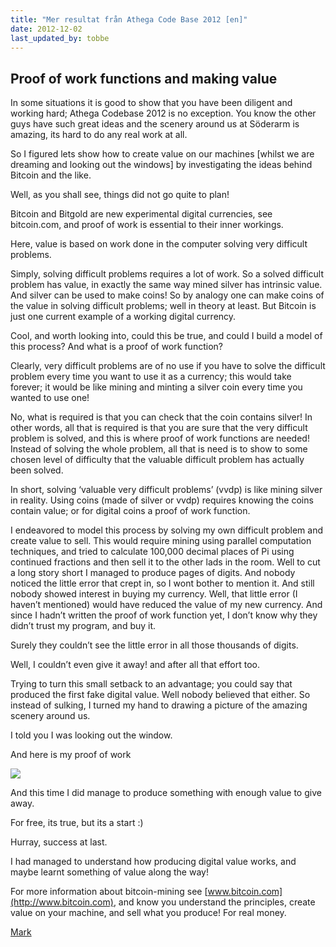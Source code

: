```yaml
---
title: "Mer resultat från Athega Code Base 2012 [en]"
date: 2012-12-02
last_updated_by: tobbe
---
```

## Proof of work functions and making value

In some situations it is good to show that you have been diligent and working hard; Athega Codebase 2012 is no exception. You know the other guys have such great ideas and the scenery around us at Söderarm is amazing, its hard to do any real work at all.

So I figured lets show how to create value on our machines [whilst we are dreaming and looking out the windows] by investigating the ideas behind Bitcoin and the like. 

Well, as you shall see, things did not go quite to plan!

Bitcoin and Bitgold are new experimental digital currencies, see bitcoin.com, and proof of work is essential to their inner workings.

Here, value is based on work done in the computer solving very difficult problems. 

Simply, solving difficult problems requires a lot of work. So a solved difficult problem has value, in exactly the same way mined silver has intrinsic value. And silver can be used to make coins! So by analogy one can make coins of the value in solving difficult problems; well in theory at least. 
But Bitcoin is just one current example of a working digital currency.

Cool, and worth looking into, could this be true, and could I build a model of this process? And what is a proof of work function?

Clearly, very difficult problems are of no use if you have to solve the difficult problem every time you want to use it as a currency; this would take forever; it would be like mining and minting a silver coin every time you wanted to use one!

No, what is required is that you can check that the coin contains silver! In other words, all that is required is that you are sure that the very difficult problem is solved, and this is where proof of work functions are needed! Instead of solving the whole problem, all that is need is to show to some chosen level of difficulty that the valuable difficult problem has actually been solved.

In short, solving ‘valuable very difficult problems’ (vvdp) is like mining silver in reality.
 Using coins (made of silver or vvdp) requires knowing the coins contain value; or for digital coins a proof of work function.

I endeavored to model this process by solving my own difficult problem and create value to sell. This would require mining using parallel computation techniques, and tried to calculate 100,000 decimal places of Pi using continued fractions and then sell it to the other lads in the room.
Well to cut a long story short I managed to produce pages of digits. And nobody noticed the little error that crept in, so I wont bother to mention it.
And still nobody showed interest in buying my currency.
Well, that little error (I haven’t mentioned) would have reduced the value of my new currency. And since I hadn’t written the proof of work function yet, I don’t know why they didn’t trust my program, and buy it.

Surely they couldn’t see the little error in all those thousands of digits.

Well, I couldn’t even give it away! and after all that effort too.

Trying to turn this small setback to an advantage; you could say that produced the first fake digital value. Well nobody believed that either. So instead of sulking, I turned my hand to drawing a picture of the amazing scenery around us.

I told you I was looking out the window.

And here is my proof of work

<img src="http://lh3.googleusercontent.com/BvHuqxYlNtNNMZj_q5bfRSerjvH-14JwEWYjaYTZebtYsyE_0oslN_y5MCzj2MGqlCJ9RHnhhVD5yx67WJaqIwx_ZY8uR0bhWlPDoDGQ60xSFXh6aSi4"/>

And this time I did manage to produce something with enough value to give away.

For free, its true, but its a start :)

Hurray, success at last. 

I had managed to understand how producing digital value works, and maybe learnt something of value along the way!

For more information about bitcoin-mining see [www.bitcoin.com](http://www.bitcoin.com), and know you understand the principles, create value on your machine, and sell what you produce! For real money.

[Mark](mark)
